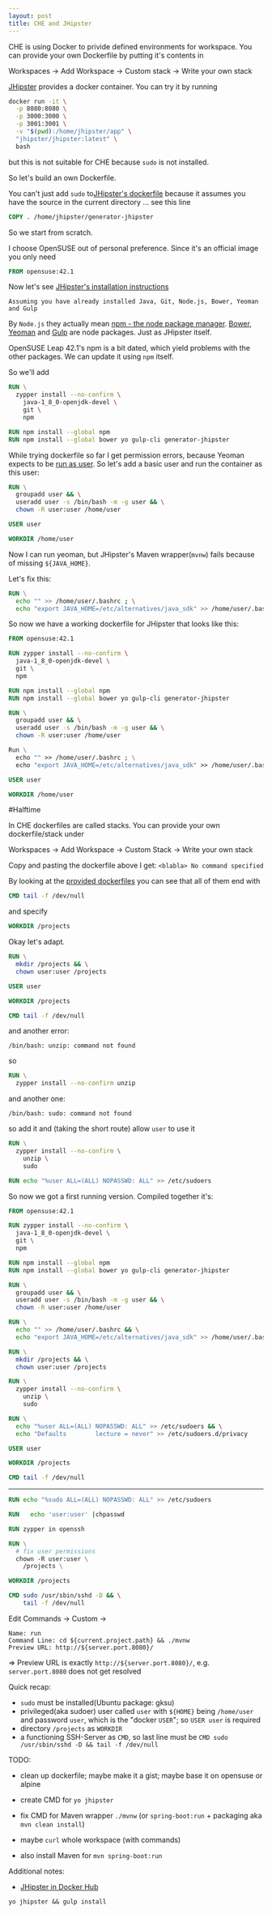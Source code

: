 ```yaml
---
layout: post
title: CHE and JHipster
---
```


CHE is using Docker to privide defined environments for workspace.
You can provide your own Dockerfile by putting it's contents in

Workspaces -> Add Workspace -> Custom stack -> Write your own stack

[JHipster](https://jhipster.github.io/) provides a docker container. You can try it by running
``` bash
docker run -it \
  -p 8080:8080 \
  -p 3000:3000 \
  -p 3001:3001 \
  -v "$(pwd):/home/jhipster/app" \
  "jhipster/jhipster:latest" \
  bash
```

but this is not suitable for CHE because ```sudo``` is not installed.

So let's build an own Dockerfile.

You can't just add ```sudo``` to[JHipster's dockerfile](https://raw.githubusercontent.com/jhipster/generator-jhipster/master/Dockerfile) because it assumes you have the source in the current directory ... see this line
``` Dockerfile
COPY . /home/jhipster/generator-jhipster
```

So we start from scratch.

I choose OpenSUSE out of personal preference. Since it's an official image you only need

``` dockerfile
FROM opensuse:42.1
```

Now let's see [JHipster's installation instructions](https://jhipster.github.io/#quick)

```Assuming you have already installed Java, Git, Node.js, Bower, Yeoman and Gulp```

By ```Node.js``` they actually mean [npm - the node package manager](https://www.npmjs.com/).
[Bower](), [Yeoman]() and [Gulp]() are node packages. Just as JHipster itself.

OpenSUSE Leap 42.1's npm is a bit dated, which yield problems with the other packages. We can update it using ```npm``` itself.

So we'll add
``` dockerfile
RUN \
  zypper install --no-confirm \
    java-1_8_0-openjdk-devel \
    git \
    npm

RUN npm install --global npm
RUN npm install --global bower yo gulp-cli generator-jhipster
```

While trying dockerfile so far I get permission errors, because Yeoman expects to be [run as user](https://github.com/yeoman/yo/issues/101). So let's add a basic user and run the container as this user:

``` dockerfile
RUN \
  groupadd user && \
  useradd user -s /bin/bash -m -g user && \
  chown -R user:user /home/user

USER user

WORKDIR /home/user
```

Now I can run yeoman, but JHipster's Maven wrapper(```mvnw```) fails because of missing ```${JAVA_HOME}```.

Let's fix this:
``` dockerfile
RUN \
  echo "" >> /home/user/.bashrc ; \
  echo "export JAVA_HOME=/etc/alternatives/java_sdk" >> /home/user/.bashrc ;  
```

So now we have a working dockerfile for JHipster that looks like this:
``` dockerfile
FROM opensuse:42.1

RUN zypper install --no-confirm \
  java-1_8_0-openjdk-devel \
  git \
  npm

RUN npm install --global npm
RUN npm install --global bower yo gulp-cli generator-jhipster

RUN \
  groupadd user && \
  useradd user -s /bin/bash -m -g user && \
  chown -R user:user /home/user

Run \
  echo "" >> /home/user/.bashrc ; \
  echo "export JAVA_HOME=/etc/alternatives/java_sdk" >> /home/user/.bashrc ;

USER user

WORKDIR /home/user
```

#Halftime

In CHE dockerfiles are called stacks. You can provide your own dockerfile/stack under

Workspaces -> Add Workspace -> Custom Stack -> Write your own stack

Copy and pasting the dockerfile above I get:
```<blabla> No command specified```

By looking at the [provided dockerfiles](https://github.com/codenvy/dockerfiles/) you can see that all of them end with
``` dockerfile
CMD tail -f /dev/null
```
and specify
``` dockerfile
WORKDIR /projects
```

Okay let's adapt.
``` dockerfile
RUN \
  mkdir /projects && \
  chown user:user /projects

USER user

WORKDIR /projects

CMD tail -f /dev/null
```

and another error:
```
/bin/bash: unzip: command not found
```
so
``` dockerfile
RUN \
  zypper install --no-confirm unzip
```

and another one:
```
/bin/bash: sudo: command not found
```

so add it and (taking the short route) allow ```user``` to use it
``` dockerfile
RUN \
  zypper install --no-confirm \
    unzip \
    sudo

RUN echo "%user ALL=(ALL) NOPASSWD: ALL" >> /etc/sudoers    
```

So now we got a first running version. Compiled together it's:

``` dockerfile
FROM opensuse:42.1

RUN zypper install --no-confirm \
  java-1_8_0-openjdk-devel \
  git \
  npm

RUN npm install --global npm
RUN npm install --global bower yo gulp-cli generator-jhipster

RUN \
  groupadd user && \
  useradd user -s /bin/bash -m -g user && \
  chown -R user:user /home/user

RUN \
  echo "" >> /home/user/.bashrc && \
  echo "export JAVA_HOME=/etc/alternatives/java_sdk" >> /home/user/.bashrc

RUN \
  mkdir /projects && \
  chown user:user /projects

RUN \
  zypper install --no-confirm \
    unzip \
    sudo

RUN \
  echo "%user ALL=(ALL) NOPASSWD: ALL" >> /etc/sudoers && \
  echo "Defaults        lecture = never" >> /etc/sudoers.d/privacy

USER user

WORKDIR /projects

CMD tail -f /dev/null
```

<hr />

``` dockerfile
RUN echo "%sudo ALL=(ALL) NOPASSWD: ALL" >> /etc/sudoers

RUN   echo 'user:user' |chpasswd

RUN zypper in openssh

RUN \
  # fix user permissions
  chown -R user:user \
    /projects \

WORKDIR /projects

CMD sudo /usr/sbin/sshd -D && \
    tail -f /dev/null
```


Edit Commands -> Custom ->

    Name: run
    Command Line: cd ${current.project.path} && ./mvnw
    Preview URL: http://${server.port.8080}/

=> Preview URL is exactly ```http://${server.port.8080}/```, e.g. ```server.port.8080``` does not get resolved

Quick recap:
* ```sudo``` must be installed(Ubuntu package: gksu)
* privileged(aka sudoer) user called  ```user``` with ```${HOME}``` being ```/home/user``` and password ```user```, which is the "docker ```USER```"; so ```USER user``` is required
* directory ```/projects``` as ```WORKDIR```
* a functioning SSH-Server as ```CMD```, so last line must be ```CMD sudo /usr/sbin/sshd -D && tail -f /dev/null```

TODO:
* clean up dockerfile; maybe make it a gist; maybe base it on opensuse or alpine
* create CMD for ```yo jhipster```
* fix CMD for Maven wrapper ```./mvnw``` (or ```spring-boot:run``` + packaging aka ```mvn clean install```)
* maybe ```curl``` whole workspace (with commands)

* also install Maven for ```mvn spring-boot:run```


Additional notes:
* [JHipster in Docker Hub](https://hub.docker.com/r/jhipster/jhipster/)

```
yo jhipster && gulp install
``` 
